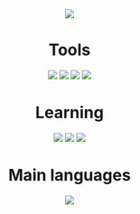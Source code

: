 <!--
Copyright 2022 Dallas

Licensed under the Apache License, Version 2.0 (the "License");
you may not use this file except in compliance with the License.
You may obtain a copy of the License at

http://www.apache.org/licenses/LICENSE-2.0

Unless required by applicable law or agreed to in writing, software
distributed under the License is distributed on an "AS IS" BASIS,
WITHOUT WARRANTIES OR CONDITIONS OF ANY KIND, either express or implied.
See the License for the specific language governing permissions and
limitations under the License.
-->

<div align="center">
  <img src="https://github-readme-stats.vercel.app/api?username=DarkJoij&hide=prs&show_icons=true&theme=github_dark"/>
<div/>

# Tools
<div align="center">
  <img src="https://img.shields.io/badge/Windows-0078D6?style=for-the-badge&logo=windows&logoColor=white"/>
  <img src="https://img.shields.io/badge/Ubuntu-E95420?style=for-the-badge&logo=ubuntu&logoColor=white"/>
  <img src="https://img.shields.io/badge/Visual_Studio_Code-0078D4?style=for-the-badge&logo=visual%20studio%20code&logoColor=white"/>
  <img src="https://img.shields.io/badge/WebStorm-3c4d99?style=for-the-badge&logo=WebStorm&logoColor=white"/>
  <!-- <img src="https://img.shields.io/badge/IntelliJ_IDEA-800f31.svg?style=for-the-badge&logo=intellij-idea&logoColor=white"/> -->
<div/>

# Learning
<div align="center">
  <img src="https://img.shields.io/badge/TypeScript-007ACC?style=for-the-badge&logo=typescript&logoColor=white"/>
  <img src="https://img.shields.io/badge/Rust-772020?style=for-the-badge&logo=rust&logoColor=white"/>
  <img src="https://img.shields.io/badge/Python-3776AB?style=for-the-badge&logo=python&logoColor=white"/>
<div/>

# Main languages
<div align="center">
  <img src="https://github-readme-stats.vercel.app/api/top-langs/?username=DarkJoij&layout=compact&langs_count=16&theme=github_dark"/>
<div/>
